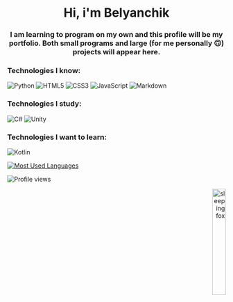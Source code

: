 <h1 align="center">Hi, i'm Belyanchik</h1>
<h3 align="center">I am learning to program on my own and this profile will be my portfolio. Both small programs and large (for me personally 🙃) projects will appear here.</h3>

### Technologies I know:
![Python](https://img.shields.io/badge/python-3670A0?style=for-the-badge&logo=python&logoColor=ffdd54) ![HTML5](https://img.shields.io/badge/html5-%23E34F26.svg?style=for-the-badge&logo=html5&logoColor=white) ![CSS3](https://img.shields.io/badge/css3-%231572B6.svg?style=for-the-badge&logo=css3&logoColor=white) ![JavaScript](https://img.shields.io/badge/javascript-%23323330.svg?style=for-the-badge&logo=javascript&logoColor=%23F7DF1E) ![Markdown](https://img.shields.io/badge/markdown-%23000000.svg?style=for-the-badge&logo=markdown&logoColor=white)

### Technologies I study:
![C#](https://img.shields.io/badge/c%23-%23239120.svg?style=for-the-badge&logo=c-sharp&logoColor=white) ![Unity](https://img.shields.io/badge/unity-%23000000.svg?style=for-the-badge&logo=unity&logoColor=white)

### Technologies I want to learn:
![Kotlin](https://img.shields.io/badge/kotlin-%230095D5.svg?style=for-the-badge&logo=kotlin&logoColor=white)

[![Most Used Languages](https://github-readme-stats.vercel.app/api/top-langs/?username=belyanchik&layout=compact)](https://github.com/anuraghazra/github-readme-stats)

![Profile views](https://komarev.com/ghpvc/?username=Belyanchik&color=orange)

<a href="https://www.vecteezy.com/free-vector/sleeping-fox"><p align="right"><img src="https://media.discordapp.net/attachments/967792782297170062/972459123507593246/Project_2.gif" alt="sleeping fox" width="25%"></p></a>
